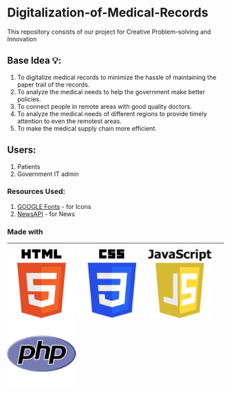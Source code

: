 # Digitalization-of-Medical-Records
This repository consists of our project for Creative Problem-solving and Innovation

## Base Idea 💡:
1. To digitalize medical records to minimize the hassle of maintaining the paper trail of the records.
2. To analyze the medical needs to help the government make better policies.
3. To connect people in remote areas with good quality doctors.
4. To analyze the medical needs of different regions to provide timely attention to even the remotest areas.
5. To make the medical supply chain more efficient.

## Users:
1. Patients
2. Government IT admin

### Resources Used:
1. [GOOGLE Fonts](https://fonts.google.com/icons) - for Icons
2. [NewsAPI](https://newsapi.org/) - for News

### Made with
---

![HTML](Images/HTML5.png)
![CSS](Images/CSS.png)
![JS](Images/JavaScript.png)
![PHP](Images/php.png)

<br>
